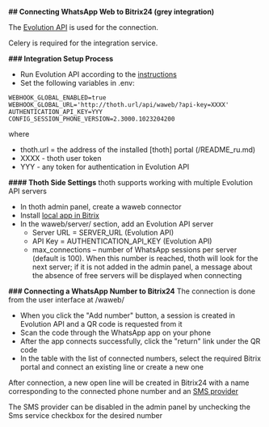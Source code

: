 **## Connecting WhatsApp Web to Bitrix24 (grey integration)**

The [Evolution API](https://github.com/EvolutionAPI/evolution-api) is used for the connection.

Celery is required for the integration service.

**### Integration Setup Process**

+ Run Evolution API according to the [instructions](https://doc.evolution-api.com/v2/en/get-started/introduction)
+ Set the following variables in .env:
```
WEBHOOK_GLOBAL_ENABLED=true
WEBHOOK_GLOBAL_URL='http://thoth.url/api/waweb/?api-key=XXXX'
AUTHENTICATION_API_KEY=YYY
CONFIG_SESSION_PHONE_VERSION=2.3000.1023204200
```

where
+ thoth.url = the address of the installed [thoth] portal (/README_ru.md)
+ XXXX - thoth user token
+ YYY - any token for authentication in Evolution API

**#### Thoth Side Settings**
thoth supports working with multiple Evolution API servers
+ In thoth admin panel, create a waweb connector
+ Install [local app in Bitrix](bitrix.md)
+ In the waweb/server/ section, add an Evolution API server
  + Server URL = SERVER_URL (Evolution API)
  + API Key = AUTHENTICATION_API_KEY (Evolution API)
  + max_connections – number of WhatsApp sessions per server (default is 100). When this number is reached, thoth will look for the next server; if it is not added in the admin panel, a message about the absence of free servers will be displayed when connecting

**### Connecting a WhatsApp Number to Bitrix24**
The connection is done from the user interface at /waweb/
+ When you click the "Add number" button, a session is created in Evolution API and a QR code is requested from it
+ Scan the code through the WhatsApp app on your phone
+ After the app connects successfully, click the "return" link under the QR code
+ In the table with the list of connected numbers, select the required Bitrix portal and connect an existing line or create a new one

After connection, a new open line will be created in Bitrix24 with a name corresponding to the connected phone number and an [SMS provider](messageservice.md)

The SMS provider can be disabled in the admin panel by unchecking the Sms service checkbox for the desired number
